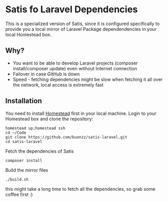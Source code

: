 Satis fo Laravel Dependencies
=============================

This is a specialized version of Satis, since it is configured specifically to provide you a local mirror of Laravel Package dependendencies in your local Homestead box.


## Why?

* You want to be able to develop Laravel projects (composer install/composer update)  even without Internet connection
* Failover in case GitHub is down
* Speed - fetching dependencies might be slow when fetching it all over the network, local access is extremely fast


Installation
------------

You need to install [Homestead](https://laravel.com/docs/5.2/homestead) first in your local machine.
Login to your Homestead box and clone the repository:

```
homestead up;homestead ssh
cd ~/Code
git clone https://github.com/buonzz/satis-laravel.git
cd satis-laravel
```

Fetch the dependencies of Satis

```
composer install
```

Build the mirror files

```
./build.sh
```

this might take a long time to fetch all the dependencies, so grab some coffee first :)


